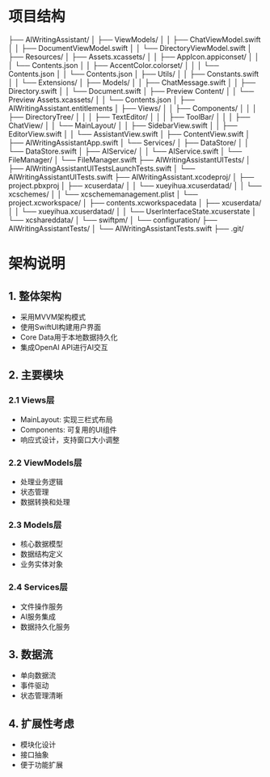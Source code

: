 # 项目结构

├── AIWritingAssistant/ 
│   ├── ViewModels/ 
│   │   ├── ChatViewModel.swift 
│   │   ├── DocumentViewModel.swift 
│   │   └── DirectoryViewModel.swift 
│   ├── Resources/ 
│   ├── Assets.xcassets/ 
│   │   ├── AppIcon.appiconset/ 
│   │   │   └── Contents.json 
│   │   ├── AccentColor.colorset/ 
│   │   │   └── Contents.json 
│   │   └── Contents.json 
│   ├── Utils/ 
│   │   ├── Constants.swift 
│   │   └── Extensions/ 
│   ├── Models/ 
│   │   ├── ChatMessage.swift 
│   │   ├── Directory.swift 
│   │   └── Document.swift 
│   ├── Preview Content/ 
│   │   └── Preview Assets.xcassets/ 
│   │       └── Contents.json 
│   ├── AIWritingAssistant.entitlements 
│   ├── Views/ 
│   │   ├── Components/ 
│   │   │   ├── DirectoryTree/
│   │   │   ├── TextEditor/
│   │   │   ├── ToolBar/
│   │   │   ├── ChatView/
│   │   └── MainLayout/ 
│   │       ├── SidebarView.swift 
│   │       ├── EditorView.swift 
│   │       └── AssistantView.swift 
│   ├── ContentView.swift 
│   ├── AIWritingAssistantApp.swift 
│   └── Services/ 
│       ├── DataStore/ 
│       │   └── DataStore.swift 
│       ├── AIService/ 
│       │   └── AIService.swift 
│       └── FileManager/ 
│           └── FileManager.swift 
├── AIWritingAssistantUITests/ 
│   ├── AIWritingAssistantUITestsLaunchTests.swift 
│   └── AIWritingAssistantUITests.swift 
├── AIWritingAssistant.xcodeproj/ 
│   ├── project.pbxproj 
│   ├── xcuserdata/ 
│   │   └── xueyihua.xcuserdatad/ 
│   │       └── xcschemes/ 
│   │           └── xcschememanagement.plist 
│   └── project.xcworkspace/ 
│       ├── contents.xcworkspacedata 
│       ├── xcuserdata/ 
│       │   └── xueyihua.xcuserdatad/ 
│       │       └── UserInterfaceState.xcuserstate 
│       └── xcshareddata/ 
│           └── swiftpm/ 
│               └── configuration/ 
├── AIWritingAssistantTests/ 
│   └── AIWritingAssistantTests.swift 
├── .git/ 


# 架构说明

## 1. 整体架构
- 采用MVVM架构模式
- 使用SwiftUI构建用户界面
- Core Data用于本地数据持久化
- 集成OpenAI API进行AI交互

## 2. 主要模块
### 2.1 Views层
- MainLayout: 实现三栏式布局
- Components: 可复用的UI组件
- 响应式设计，支持窗口大小调整

### 2.2 ViewModels层
- 处理业务逻辑
- 状态管理
- 数据转换和处理

### 2.3 Models层
- 核心数据模型
- 数据结构定义
- 业务实体对象

### 2.4 Services层
- 文件操作服务
- AI服务集成
- 数据持久化服务

## 3. 数据流
- 单向数据流
- 事件驱动
- 状态管理清晰

## 4. 扩展性考虑
- 模块化设计
- 接口抽象
- 便于功能扩展
